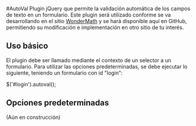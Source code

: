 #AutoVal
Plugin jQuery que permite la validación automática de los campos de texto en un formulario.
Este plugin será utilizado conforme se va desarrollando en el sitio [WonderMath](http://wondermathmx.info/) y se hará disponible aquí en GitHub, permitiendo su modificación e implementación en otro sitio de tu interés.

## Uso básico
El plugin debe ser llamado mediante el contexto de un selector a un formulario.
Para utilizar las opciones predeterminadas, se debe ejecutar lo siguiente, teniendo un formulario con id "login":

$('#login').autoval();

## Opciones predeterminadas
(Aún en construcción)